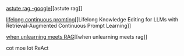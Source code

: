 [astute rag -google](https://arxiv.org/html/2410.07176v1)[[astute rag]]

[lifelong continuous promting](https://arxiv.org/abs/2405.03279)[[Lifelong Knowledge Editing for LLMs with Retrieval-Augmented Continuous Prompt Learning]]

[when unlearning meets RAG]()[[when unlearning meets rag]]

cot 
moe
lot
ReAct


